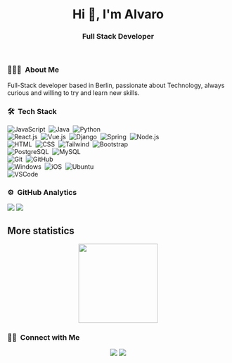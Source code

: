 <h1 align="center">Hi 👋, I'm Alvaro</h1>
<h3 align="center">Full Stack Developer</h3>

<br>

### 👨🏻‍💻 &nbsp;About Me

Full-Stack developer based in Berlin, passionate about Technology, always curious and willing to try and learn new skills.
<br>

### 🛠 &nbsp;Tech Stack

![JavaScript](https://img.shields.io/badge/-JavaScript-05122A?style=flat&logo=javascript)&nbsp;
![Java](https://img.shields.io/badge/-Java-05122A?style=flat&logo=Java&logoColor=FFA518)&nbsp;
![Python](https://img.shields.io/badge/-Python-05122A?style=flat&logo=python)&nbsp;<br>
![React.js](https://img.shields.io/badge/-React-05122A?style=flat&logo=react)&nbsp;
![Vue.js](https://img.shields.io/badge/-Vue.js-05122A?style=flat&logo=vue.js)&nbsp;
![Django](https://img.shields.io/badge/-Django-05122A?style=flat&logo=django)&nbsp;
![Spring](https://img.shields.io/badge/-Spring-05122A?style=flat&logo=spring)&nbsp;
![Node.js](https://img.shields.io/badge/-Node.js-05122A?style=flat&logo=node.js)&nbsp;<br>
![HTML](https://img.shields.io/badge/-HTML-05122A?style=flat&logo=HTML5)&nbsp;
![CSS](https://img.shields.io/badge/-CSS-05122A?style=flat&logo=CSS3&logoColor=1572B6)&nbsp;
![Tailwind](https://img.shields.io/badge/-Tailwind_CSS-05122A?style=flat&logo=tailwind-css)&nbsp;
![Bootstrap](https://img.shields.io/badge/-Bootstrap-05122A?style=flat&logo=bootstrap&logoColor=563D7C)<br>
![PostgreSQL](https://img.shields.io/badge/-PostgreSQL-05122A?style=flat&logo=postgresql)&nbsp;
![MySQL](https://img.shields.io/badge/-MySQL-05122A?style=flat&logo=mysql)&nbsp;<br>
![Git](https://img.shields.io/badge/-Git-05122A?style=flat&logo=git)&nbsp;
![GitHub](https://img.shields.io/badge/-GitHub-05122A?style=flat&logo=github)&nbsp;<br>
![Windows](https://img.shields.io/badge/-Windows-05122A?style=flat&logo=windows)&nbsp;
![iOS](https://img.shields.io/badge/-iOS-05122A?style=flat&logo=ios)&nbsp;
![Ubuntu](https://img.shields.io/badge/-Ubuntu-05122A?style=flat&logo=ubuntu)&nbsp;<br>
![VSCode](https://img.shields.io/badge/-Visual%20Studio%20Code-05122A?style=flat&logo=visual-studio-code&logoColor=007ACC)&nbsp;

### ⚙️ &nbsp;GitHub Analytics

![](https://github-profile-summary-cards.vercel.app/api/cards/repos-per-language?username=Alvaro-c&theme=github_dark)
![](https://github-profile-summary-cards.vercel.app/api/cards/most-commit-language?username=Alvaro-c&theme=github_dark)

## More statistics

<p align="center">
<a href="https://github.com/Alvaro-c">
    <img height="180em" src="https://github-readme-stats-eight-theta.vercel.app/api?username=Alvaro-c&show_icons=true&theme=algolia&include_all_commits=true&count_private=true"/>

</a>
</p>

### 🤝🏻 &nbsp;Connect with Me

<p align="center">
<a href="https://www.linkedin.com/in/alvaro-canas/?locale=en_US"><img src="https://img.shields.io/badge/-Alvaro%20C%20-0077B5?style=flat&logo=Linkedin&logoColor=white"/></a>
<a href="mailto:alvarocanasboal@gmail.com"><img src="https://img.shields.io/badge/-alvarocanasboal@gmail.com-D14836?style=flat&logo=Gmail&logoColor=white"/></a>
</p>
